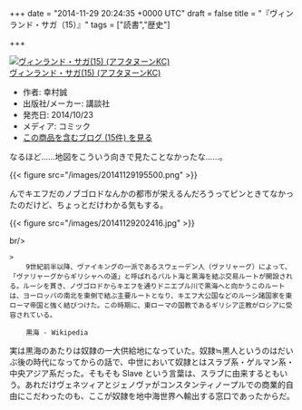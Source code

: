 
+++
date = "2014-11-29 20:24:35 +0000 UTC"
draft = false
title = "『ヴィンランド・サガ（15）』"
tags = ["読書","歴史"]

+++
<div class="hatena-asin-detail"><a href="http://www.amazon.co.jp/exec/obidos/ASIN/4063879992/bestylesnet-22/"><img src="http://ecx.images-amazon.com/images/I/61-y2H5Ou0L._SL160_.jpg" class="hatena-asin-detail-image" alt="ヴィンランド・サガ(15) (アフタヌーンKC)" title="ヴィンランド・サガ(15) (アフタヌーンKC)"/></a><div class="hatena-asin-detail-info"><a href="http://www.amazon.co.jp/exec/obidos/ASIN/4063879992/bestylesnet-22/">ヴィンランド・サガ(15) (アフタヌーンKC)</a><ul><li><span class="hatena-asin-detail-label">作者:</span> 幸村誠</li><li><span class="hatena-asin-detail-label">出版社/メーカー:</span> 講談社</li><li><span class="hatena-asin-detail-label">発売日:</span> 2014/10/23</li><li><span class="hatena-asin-detail-label">メディア:</span> コミック</li><li><a href="http://d.hatena.ne.jp/asin/4063879992/bestylesnet-22" target="_blank">この商品を含むブログ (15件) を見る</a></li></ul></div><div class="hatena-asin-detail-foot"></div></div>なるほど……地図をこういう向きで見たことなかったな……。

{{< figure src="/images/20141129195500.png"  >}}

んでキエフだのノブゴロドなんかの都市が栄えるんだろうってピンときてなかったのだけど、ちょっとだけわかる気もする。

{{< figure src="/images/20141129202416.jpg"  >}}

br/>


    >
        9世紀前半以降、ヴァイキングの一派であるスウェーデン人（ヴァリャーグ）によって、「ヴァリャーグからギリシャへの道」と呼ばれるバルト海と黒海を結ぶ交易ルートが開設される。ルーシを貫き、ノヴゴロドからキエフを通りドニエプル川で黒海へと向かうこのルートは、ヨーロッパの南北を東側で結ぶ主要ルートとなり、キエフ大公国などのルーシ諸国家を東ローマ帝国と強く結びつけた。この時期に、東ローマの国教であるギリシア正教がロシアに受容されている。

        黒海 - Wikipedia
    
実は黒海のあたりは奴隷の一大供給地になっていた。奴隷≒黒人というのはだいぶ後の時代になってからの話で、中世において奴隷とはスラブ系・ゲルマン系・中央アジア系だった。そもそも Slave という言葉は、スラブに由来するともいう。あれだけヴェネツィアとジェノヴァがコンスタンティノープルでの商業的自由にこだわったのも、ここが奴隷を地中海世界へ輸出する窓口であったからだ。


